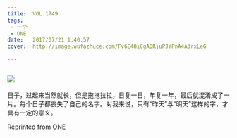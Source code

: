 ```yaml
---
title:	VOL.1749
tags:
 - 一个
 - ONE
date:	2017/07/21 1:40:57
cover:	http://image.wufazhuce.com/Fv6E48iCgADRjuPJYPnA4A3rxLeG

---
```

![](http://image.wufazhuce.com/Fv6E48iCgADRjuPJYPnA4A3rxLeG)
---

日子，过起来当然就长，但是拖拖拉拉，日复一日，年复一年，最后就混淆成了一片。每个日子都丧失了自己的名字。对我来说，只有“昨天”与“明天”这样的字，才具有一定的意义。
 
Reprinted from ONE
